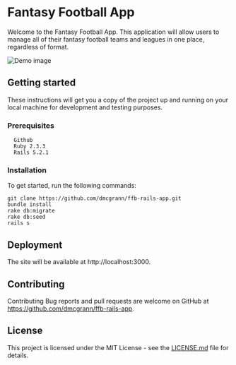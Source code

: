 # Fantasy Football App

Welcome to the Fantasy Football App. This application will allow users to manage all of their fantasy football teams and leagues in one place, regardless of format.

![Demo image](/assets/demo.png)

## Getting started

These instructions will get you a copy of the project up and running on your local machine for development and testing purposes.

### Prerequisites
```
  Github
  Ruby 2.3.3
  Rails 5.2.1
```

### Installation

To get started, run the following commands:
  ```
  git clone https://github.com/dmcgrann/ffb-rails-app.git
  bundle install
  rake db:migrate
  rake db:seed
  rails s
  ```

## Deployment

The site will be available at http://localhost:3000.

## Contributing

Contributing Bug reports and pull requests are welcome on GitHub at https://github.com/dmcgrann/ffb-rails-app.

## License

This project is licensed under the MIT License - see the [LICENSE.md](LICENSE.md) file for details.
